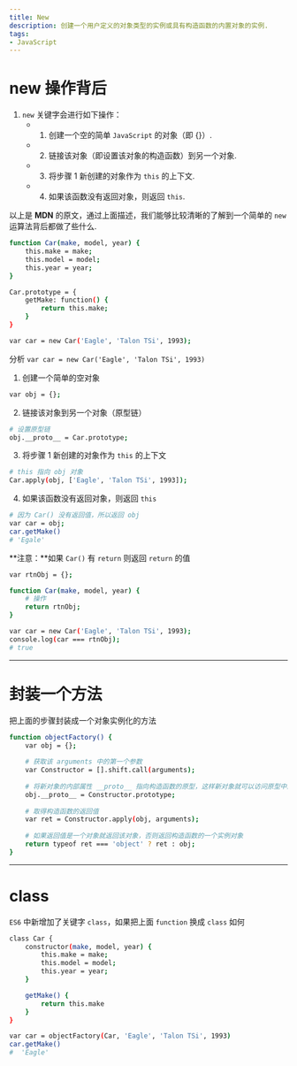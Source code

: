 ```yaml
---
title: New
description: 创建一个用户定义的对象类型的实例或具有构造函数的内置对象的实例.
tags:
- JavaScript
---
```


# new 操作背后

1. ```new``` 关键字会进行如下操作：
    - 1. 创建一个空的简单 ```JavaScript``` 的对象（即 {}）.
    - 2. 链接该对象（即设置该对象的构造函数）到另一个对象.
    - 3. 将步骤 1 新创建的对象作为 ```this``` 的上下文.
    - 4. 如果该函数没有返回对象，则返回 ```this```.

以上是 **MDN** 的原文，通过上面描述，我们能够比较清晰的了解到一个简单的 ```new``` 运算法背后都做了些什么.<br>

```bash
function Car(make, model, year) {
    this.make = make;
    this.model = model;
    this.year = year;
}

Car.prototype = {
    getMake: function() {
        return this.make;
    }
}

var car = new Car('Eagle', 'Talon TSi', 1993); 
```

分析 ```var car = new Car('Eagle', 'Talon TSi', 1993)```

1. 创建一个简单的空对象
```bash
var obj = {};
```

2. 链接该对象到另一个对象（原型链）
```bash
# 设置原型链
obj.__proto__ = Car.prototype;
```

3. 将步骤 1 新创建的对象作为 ```this``` 的上下文
```bash
# this 指向 obj 对象
Car.apply(obj, ['Eagle', 'Talon TSi', 1993]);
```

4. 如果该函数没有返回对象，则返回 ```this```
```bash
# 因为 Car() 没有返回值，所以返回 obj
var car = obj;
car.getMake()
# 'Egale'
```

**注意：**如果 ```Car()``` 有 ```return``` 则返回 ```return``` 的值

```bash
var rtnObj = {};

function Car(make, model, year) {
    # 操作
    return rtnObj;
}

var car = new Car('Eagle', 'Talon TSi', 1993);
console.log(car === rtnObj);
# true
```

***

# 封装一个方法

把上面的步骤封装成一个对象实例化的方法

```bash
function objectFactory() {
    var obj = {};
    
    # 获取该 arguments 中的第一个参数 
    var Constructor = [].shift.call(arguments);
    
    # 将新对象的内部属性 __proto__ 指向构造函数的原型，这样新对象就可以访问原型中的属性和方法
    obj.__proto__ = Constructor.prototype;
    
    # 取得构造函数的返回值
    var ret = Constructor.apply(obj, arguments);
    
    # 如果返回值是一个对象就返回该对象，否则返回构造函数的一个实例对象
    return typeof ret === 'object' ? ret : obj;
}
```

***

# class

```ES6``` 中新增加了关键字 ```class```，如果把上面 ```function``` 换成 ```class``` 如何

```bash
class Car {
    constructor(make, model, year) {
        this.make = make;
        this.model = model;
        this.year = year;
    }

    getMake() {
        return this.make
    }
}

var car = objectFactory(Car, 'Eagle', 'Talon TSi', 1993)
car.getMake() 
#  'Eagle'
```

